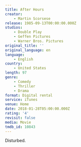 ```yaml
---
title: After Hours
creator:
    - Martin Scorsese
release: 1985-09-13T00:00:00.000Z
studios:
    - Double Play
    - Geffen Pictures
    - Warner Bros. Pictures
original_title: ''
original_language: en
language:
    - English
country:
    - United States
length: 97
genre:
    - Comedy
    - Thriller
    - Drama
format: Digital rental
service: iTunes
venue: Home
date: 2018-01-28T05:00:00.000Z
rating: '4'
revisit: false
media: Movie
tmdb_id: 10843
---
```


Disturbed.
